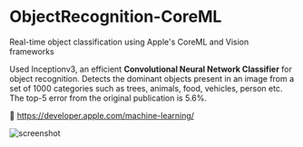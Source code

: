# ObjectRecognition-CoreML
Real-time object classification using Apple's CoreML and Vision frameworks 

Used Inceptionv3, an efficient **Convolutional Neural Network Classifier** for object recognition.
Detects the dominant objects present in an image from a set of 1000 categories such as trees, animals, food, vehicles, person etc. The top-5 error from the original publication is 5.6%.


https://developer.apple.com/machine-learning/

  
![screenshot](https://user-images.githubusercontent.com/20921475/38643487-ea6a440e-3de5-11e8-923e-d15272bce4b8.png)
